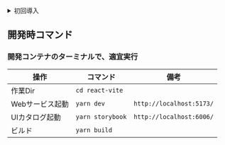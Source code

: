 <details><summary>初回導入</summary>

### I. Docker環境を準備

1. [newwebsystem_env](https://svr01git.dicjapan.local/laboratory/newsystem/newwebsystem_env)の環境を構築

### II. 開発コンテナを開く

@VSCode.コマンドパレット

1. F1を押して以下の項目を選択

```
Dev Containers: Open Folder in Container...
```

2. 以下まで行ってOKボタン

```
~/docker/newwebsystem_env/react/
```

(最初からあるindex.htmlは不要のでを削除)

### III. gitクローン

1. Dir移動

```
cd /usr/src/app/react_vite_project
```

2. ここのリポジトリをgit cloneする  
   [clone方法はこちら](https://svr01git.dicjapan.local/other/gitclonecommandgen)

### IV. ライブラリ解決

```
yarn
```

</details>

## 開発時コマンド

### 開発コンテナのターミナルで、適宜実行

| 操作            | コマンド         | 備考                     |
| --------------- | ---------------- | ------------------------ |
| 作業Dir         | `cd react-vite`  |                          |
| Webサービス起動 | `yarn dev`       | `http://localhost:5173/` |
| UIカタログ起動  | `yarn storybook` | `http://localhost:6006/` |
| ビルド          | `yarn build`     |                          |
